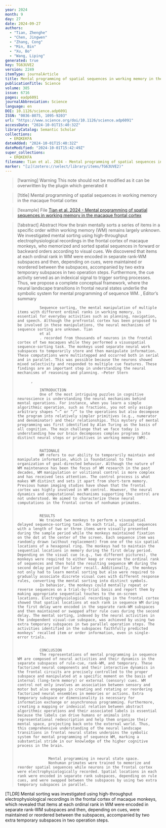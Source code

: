 ```yaml
---
year: 2024
month: 9
day: 27
date: 2024-09-27
authors:
  - "Tian, Zhenghe"
  - "Chen, Jingwen"
  - "Zhang, Cong"
  - "Min, Bin"
  - "Xu, Bo"
  - "Wang, Liping"
generated: true
key: TG63UVE2
version: 2249
itemType: journalArticle
title: Mental programming of spatial sequences in working memory in the macaque frontal cortex
publicationTitle: Science
volume: 385
issue: 6716
pages: eadp6091
journalAbbreviation: Science
language: en
DOI: 10.1126/science.adp6091
ISSN: "0036-8075, 1095-9203"
url: "https://www.science.org/doi/10.1126/science.adp6091"
accessDate: "2024-10-01T15:40:32Z"
libraryCatalog: Semantic Scholar
collections:
  - ERQKEKFA
dateAdded: "2024-10-01T15:40:32Z"
dateModified: "2024-10-01T15:42:49Z"
super_collections:
  - ERQKEKFA
filename: Tian et al. 2024 - Mental programming of spatial sequences in working memory in the macaque frontal cortex
marker: "[🇿](zotero://select/library/items/TG63UVE2)"
---
```


>[!warning] Warning
> This note should not be modified as it can be overwritten by the plugin which generated it

> [!title] Mental programming of spatial sequences in working memory in the macaque frontal cortex

> [!example] File
> [Tian et al. 2024 - Mental programming of spatial sequences in working memory in the macaque frontal cortex](Tian%20et%20al.%202024%20-%20Mental%20programming%20of%20spatial%20sequences%20in%20working%20memory%20in%20the%20macaque%20frontal%20cortex.pdf)

> [!abstract] Abstract
> How the brain mentally sorts a series of items in a specific order within working memory (WM) remains largely unknown. We investigated mental sorting using high-throughput electrophysiological recordings in the frontal cortex of macaque monkeys, who memorized and sorted spatial sequences in forward or backward orders according to visual cues. We discovered that items at each ordinal rank in WM were encoded in separate rank-WM subspaces and then, depending on cues, were maintained or reordered between the subspaces, accompanied by two extra temporary subspaces in two operation steps. Furthermore, the cue activity served as an indexical signal to trigger sorting processes. Thus, we propose a complete conceptual framework, where the neural landscape transitions in frontal neural states underlie the symbolic system for mental programming of sequence WM.
>           , 
>             Editor’s summary
>             
>               Sequence sorting, the mental manipulation of multiple items with different ordinal ranks in working memory, is essential for everyday activities such as planning, navigation, and speech. Although the prefrontal cortex has been proposed to be involved in these manipulations, the neural mechanisms of sequence sorting are unknown. Tian
>               et al
>               . recorded from thousands of neurons in the frontal cortex of two macaques while they performed a visuospatial sequence-sorting task. The monkeys used separate neural work subspaces to temporarily store and then manipulate information. These computations were multistepped and occurred both in serial and in parallel. This was possible because the neurons showed mixed selectivity and responded to multiple cue features. These findings are an important step in understanding the neural mechanisms of reasoning and planning. —Peter Stern
>             
>           , 
>             
>               INTRODUCTION
>               One of the most intriguing puzzles in cognitive neuroscience is understanding the neural mechanisms behind mental operations. For instance, when you learn a simple algorithmic operation, such as fractions, you not only assign arbitrary shapes “–” or “/” to the operations but also decompose the program into relatively simpler primitives (e.g., numerator and denominator) and their relationships. This mystery of mental programming was first identified by Alan Turing as the basis of all cognition. The main challenge that we face today is understanding how our brain decomposes complex programs into distinct neural steps or primitives in working memory (WM).
>             
>             
>               RATIONALE
>               WM refers to our ability to temporarily maintain and manipulate information, which is foundational to the organization of goal-directed behavior. Although the nature of WM maintenance has been the focus of WM research in the past decades, WM manipulation or volitional control is more complex and has received less attention. The control process is what makes WM distinct and sets it apart from short-term memory. Previous human imaging studies have shown that the frontal cortex was highly involved in WM control. However, the neural dynamics and computational mechanisms supporting the control are not understood. We aimed to characterize these neural computations in the frontal cortex of nonhuman primates.
>             
>             
>               RESULTS
>               We trained two monkeys to perform a visuospatial delayed sequence-sorting task. On each trial, spatial sequences with a length of two or three items were visually presented during the sample period while the monkeys maintained fixation on the dot at the center of the screen. Each sequence item was randomly drawn (without replacement) from one of the six spatial locations of a hexagonal ring. The monkeys had to maintain the sequential locations in memory during the first delay period. Depending on the visual cue (e.g., two different pictures), the monkeys were required to either keep or reverse the ordinal rank of sequences and then hold the resulting sequence WM during the second delay period for later recall. Additionally, the monkeys not only had to learn mental sorting but also were required to gradually associate discrete visual cues with different response rules, converting the mental sorting into distinct symbols.
>               In behavior, the monkeys could mentally repeat or reverse sequences on a trial-by-trial basis and report them by making appropriate sequential touches to the on-screen locations. Electrophysiological recordings in the frontal cortex showed that spatial locations at each rank in sequence WM during the first delay were encoded in the separate rank-WM subspaces and then maintained or swapped after rule cues during the second delay. The mental sorting, indexed by the neural activities in the independent visual-cue subspace, was achieved by using two extra temporary subspaces in two parallel operation steps. The activities identified in the subspaces faithfully predicted monkeys’ recalled item or order information, even in single-error trials.
>             
>             
>               CONCLUSION
>               The representations of mental programming in sequence WM are composed of neural activities and their dynamics in the separate subspaces of rule-cue, rank-WM, and temporary. These factorized neural components and their interactive dynamics in the frontal circuits are precisely controlled to the proper subspace and manipulated at a specific moment on the basis of internal (long-term memory) or external (sensory) cues. WM control not only involves an association between sensory and motor but also engages in creating and rotating or reordering factorized neural ensembles in memories or actions. Extra temporary subspace or dimensionality is necessary for information exchange or asynchronous programming. Furthermore, creating a mapping or indexical relation between abstract algorithmic operations and their associated labels is essential because the labels can drive humans or animals into representational redescription and help them organize their mental space, projecting back onto the external world. Thus, this comprehensive understanding of the neural landscape transitions in frontal neural states underpins the symbolic system for mental programming of sequence WM, marking a substantial stride in our knowledge of the higher cognitive process in the brain.
>               
>                 
>                   Mental programming in neural state space.
>                   Nonhuman primates were trained to memorize and reorder spatial sequences while neurons in the frontal cortex were electrophysiologically recorded. Spatial locations in each rank were encoded in separate rank subspaces, depending on rule cues, and were swapped between the subspaces by using two extra temporary subspaces in parallel.

[TLDR] Mental sorting was investigated using high-throughput electrophysiological recordings in the frontal cortex of macaque monkeys, which revealed that items at each ordinal rank in WM were encoded in separate rank-WM subspaces and then, depending on cues, were maintained or reordered between the subspaces, accompanied by two extra temporary subspaces in two operation steps.

